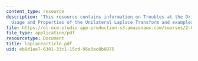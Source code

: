 ```yaml
---
content_type: resource
description: 'This resource contains information on Troubles at the Origin: Consistent
  Usage and Properties of the Unilateral Laplace Transform and examples for it.'
file: https://ol-ocw-studio-app-production.s3.amazonaws.com/courses/2-003-modeling-dynamics-and-control-i-spring-2005/eb8d1ae7630133c115cd95e3ac8b0875_laplacearticle.pdf
file_type: application/pdf
resourcetype: Document
title: laplacearticle.pdf
uid: eb8d1ae7-6301-33c1-15cd-95e3ac8b0875
---
```

